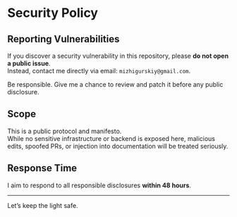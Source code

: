 # Security Policy

## Reporting Vulnerabilities

If you discover a security vulnerability in this repository, please **do not open a public issue**.  
Instead, contact me directly via email: `mizhigurskiy@gmail.com`.

Be responsible. Give me a chance to review and patch it before any public disclosure.

## Scope

This is a public protocol and manifesto.  
While no sensitive infrastructure or backend is exposed here, malicious edits, spoofed PRs, or injection into documentation will be treated seriously.

## Response Time

I aim to respond to all responsible disclosures **within 48 hours**.

---

Let’s keep the light safe.
